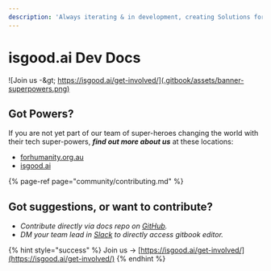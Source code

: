 ```yaml
---
description: 'Always iterating & in development, creating Solutions for Humanity ;)'
---
```


# isgood.ai Dev Docs

![Join us -&amp;gt; https://isgood.ai/get-involved/](.gitbook/assets/banner-superpowers.png)

## Got Powers?

If you are not yet part of our team of super-heroes changing the world with their tech super-powers, _**find out more about us**_ at these locations:

* [forhumanity.org.au](https://forhumanity.org.au)
* [isgood.ai](https://isgood.ai)

{% page-ref page="community/contributing.md" %}

## **Got suggestions, or want to contribute?**

* _Contribute directly via docs repo on_ [_GitHub_](https://github.com/for-good/webapp-docs)_._
* _DM your team lead in_ [_Slack_](https://isgood.slack.com) _to directly access gitbook editor._   

{% hint style="success" %}
Join us -&gt; [https://isgood.ai/get-involved/](https://isgood.ai/get-involved/)
{% endhint %}

